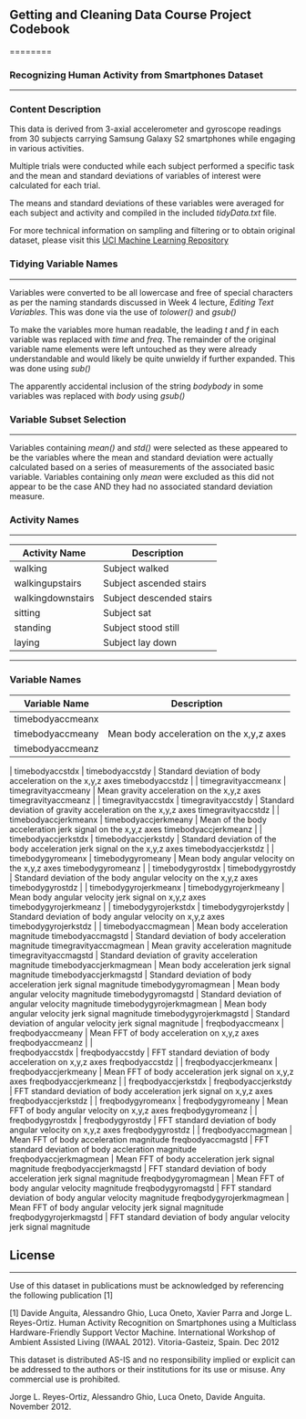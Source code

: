 ## Getting and Cleaning Data Course Project Codebook
========
### Recognizing Human Activity from Smartphones Dataset 
----
### Content Description

This data is derived from 3-axial accelerometer and gyroscope readings from 30 subjects carrying Samsung Galaxy S2 smartphones while engaging in various activities.

Multiple trials were conducted while each subject performed a specific task and the mean and standard deviations of variables of interest were calculated for each trial.

The means and standard deviations of these variables were averaged for each subject and activity and compiled in the included *tidyData.txt* file.

For more technical information on sampling and filtering or to obtain original dataset, please visit this [UCI Machine Learning Repository][id]

### Tidying Variable Names
----
Variables were converted to be all lowercase and free of special characters as per the naming standards discussed in Week 4 lecture, *Editing Text Variables*. This was done via the use of *tolower()* and *gsub()*

To make the variables more human readable, the leading *t* and *f* in each variable was replaced with *time* and *freq*. The remainder of the original variable name elements were left untouched as they were already understandable and would likely be quite unwieldy if further expanded. This was done using *sub()*

The apparently accidental inclusion of the string *bodybody* in some variables was replaced with *body* using *gsub()*

### Variable Subset Selection
----
Variables containing *mean()* and *std()* were selected as these appeared to be the variables where the mean and standard deviation were actually calculated based on a series of measurements of the associated basic variable. Variables containing only *mean* were excluded as this did not appear to be the case AND they had no associated standard deviation measure.

### Activity Names
----
Activity Name | Description
----------|----------
walking | Subject walked
walkingupstairs | Subject ascended stairs
walkingdownstairs | Subject descended stairs
sitting | Subject sat
standing | Subject stood still
laying | Subject lay down

----
### Variable Names
Variable Name | Description
----|----
timebodyaccmeanx |
timebodyaccmeany | Mean body acceleration on the x,y,z axes
timebodyaccmeanz |
 | 
timebodyaccstdx |
timebodyaccstdy | Standard deviation of body acceleration on the x,y,z axes
timebodyaccstdz |
  |
timegravityaccmeanx |
timegravityaccmeany | Mean gravity acceleration on the x,y,z axes
timegravityaccmeanz |
  |
timegravityaccstdx |
timegravityaccstdy | Standard deviation of gravity acceleration on the x,y,z axes
timegravityaccstdz |
  |
timebodyaccjerkmeanx |
timebodyaccjerkmeany | Mean of the body acceleration jerk signal on the x,y,z axes
timebodyaccjerkmeanz | 
  |
timebodyaccjerkstdx |
timebodyaccjerkstdy | Standard deviation of the body acceleration jerk signal on the x,y,z axes
timebodyaccjerkstdz |
  |
timebodygyromeanx |
timebodygyromeany | Mean body angular velocity on the x,y,z axes
timebodygyromeanz |
  |
timebodygyrostdx |
timebodygyrostdy | Standard deviation of the body angular velocity on the x,y,z axes
timebodygyrostdz |
  |
timebodygyrojerkmeanx |
timebodygyrojerkmeany | Mean body angular velocity jerk signal on x,y,z axes
timebodygyrojerkmeanz |
  |
timebodygyrojerkstdx |
timebodygyrojerkstdy | Standard deviation of body angular velocity on x,y,z axes
timebodygyrojerkstdz |
  |
timebodyaccmagmean |   Mean body acceleration magnitude
timebodyaccmagstd | Standard deviation of body acceleration magnitude
timegravityaccmagmean | Mean gravity acceleration magnitude
timegravityaccmagstd | Standard deviation of gravity acceleration magnitude
timebodyaccjerkmagmean | Mean body acceleration jerk signal magnitude
timebodyaccjerkmagstd | Standard deviation of body acceleration jerk signal magnitude
timebodygyromagmean | Mean body angular velocity magnitude
timebodygyromagstd | Standard deviation of angular velocity magnitude
timebodygyrojerkmagmean | Mean body angular velocity jerk signal magnitude
timebodygyrojerkmagstd | Standard deviation of angular velocity jerk signal magnitude
  |
freqbodyaccmeanx |
freqbodyaccmeany | Mean FFT of body acceleration on x,y,z axes
freqbodyaccmeanz |
  |  
freqbodyaccstdx |
freqbodyaccstdy | FFT standard deviation of body acceleration on x,y,z axes
freqbodyaccstdz |
  |
freqbodyaccjerkmeanx |
freqbodyaccjerkmeany | Mean FFT of body acceleration jerk signal on x,y,z axes
freqbodyaccjerkmeanz |
  |
freqbodyaccjerkstdx |
freqbodyaccjerkstdy | FFT standard deviation of body acceleration jerk signal on x,y,z axes
freqbodyaccjerkstdz |
  |
freqbodygyromeanx | 
freqbodygyromeany | Mean FFT of body angular velocity on x,y,z axes
freqbodygyromeanz |
  |
freqbodygyrostdx |
freqbodygyrostdy |	FFT standard deviation of body angular velocity on x,y,z axes
freqbodygyrostdz |
  |
freqbodyaccmagmean | Mean FFT of body acceleration magnitude
freqbodyaccmagstd | FFT standard deviation of body accleration magnitude
freqbodyaccjerkmagmean | Mean FFT of body acceleration jerk signal magnitude
freqbodyaccjerkmagstd | FFT standard deviation of body acceleration jerk signal magnitude
freqbodygyromagmean | Mean FFT of body angular velocity magnitude
freqbodygyromagstd | FFT standard deviation of body angular velocity magnitude
freqbodygyrojerkmagmean | Mean FFT of body angular velocity jerk signal magnitude
freqbodygyrojerkmagstd | FFT standard deviation of body angular velocity jerk signal magnitude

## License
----
Use of this dataset in publications must be acknowledged by referencing the following publication [1] 

[1] Davide Anguita, Alessandro Ghio, Luca Oneto, Xavier Parra and Jorge L. Reyes-Ortiz. Human Activity Recognition on Smartphones using a Multiclass Hardware-Friendly Support Vector Machine. International Workshop of Ambient Assisted Living (IWAAL 2012). Vitoria-Gasteiz, Spain. Dec 2012

This dataset is distributed AS-IS and no responsibility implied or explicit can be addressed to the authors or their institutions for its use or misuse. Any commercial use is prohibited.

Jorge L. Reyes-Ortiz, Alessandro Ghio, Luca Oneto, Davide Anguita. November 2012.

[id]:http://archive.ics.uci.edu/ml/datasets/Human+Activity+Recognition+Using+Smartphones